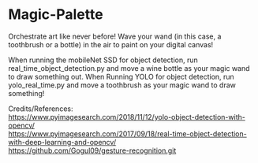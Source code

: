 # Magic-Palette
Orchestrate art like never before! Wave your wand (in this case, a toothbrush or a bottle) in the air to paint on your digital canvas!


When running the mobileNet SSD for object detection, run real_time_object_detection.py and move a wine bottle as your magic wand to draw something out. When Running YOLO for object detection, run yolo_real_time.py and move a toothbrush as your magic wand to draw something!


Credits/References:<br/>
https://www.pyimagesearch.com/2018/11/12/yolo-object-detection-with-opencv/<br/>
https://www.pyimagesearch.com/2017/09/18/real-time-object-detection-with-deep-learning-and-opencv/<br/>
https://github.com/Gogul09/gesture-recognition.git
